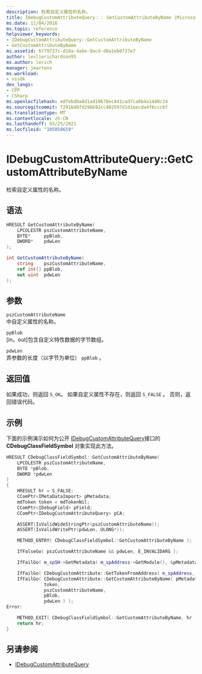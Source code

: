 ```yaml
---
description: 检索自定义属性的名称。
title: IDebugCustomAttributeQuery：： GetCustomAttributeByName |Microsoft Docs
ms.date: 11/04/2016
ms.topic: reference
helpviewer_keywords:
- IDebugCustomAttributeQuery::GetCustomAttributeByName
- GetCustomAttributeByName
ms.assetid: 6779727c-d10a-4abe-9acd-d0a1eb0737e7
author: leslierichardson95
ms.author: lerich
manager: jmartens
ms.workload:
- vssdk
dev_langs:
- CPP
- CSharp
ms.openlocfilehash: edfebdba8d1ad10678ec441cad7ca8b4a1440c24
ms.sourcegitcommit: f2916d8fd296b92cc402597d1d1eecda4f6cccbf
ms.translationtype: MT
ms.contentlocale: zh-CN
ms.lasthandoff: 03/25/2021
ms.locfileid: "105058659"
---
```

# <a name="idebugcustomattributequerygetcustomattributebyname"></a>IDebugCustomAttributeQuery::GetCustomAttributeByName
检索自定义属性的名称。

## <a name="syntax"></a>语法

```cpp
HRESULT GetCustomAttributeByName(
    LPCOLESTR pszCustomAttributeName,
    BYTE*     ppBlob,
    DWORD*    pdwLen
);
```

```csharp
int GetCustomAttributeByName(
    string    pszCustomAttributeName,
    ref int[] ppBlob,
    out uint  pdwLen
);
```

## <a name="parameters"></a>参数
`pszCustomAttributeName`\
中自定义属性的名称。

`ppBlob`\
[in，out]包含自定义特性数据的字节数组。

`pdwLen`\
弄参数的长度（以字节为单位） `ppBlob` 。

## <a name="return-value"></a>返回值
如果成功，则返回 `S_OK`。 如果自定义属性不存在，则返回 `S_FALSE` 。 否则，返回错误代码。

## <a name="example"></a>示例
下面的示例演示如何为公开 [IDebugCustomAttributeQuery](../../../extensibility/debugger/reference/idebugcustomattributequery.md)接口的 **CDebugClassFieldSymbol** 对象实现此方法。

```cpp
HRESULT CDebugClassFieldSymbol::GetCustomAttributeByName(
    LPCOLESTR pszCustomAttributeName,
    BYTE *pBlob,
    DWORD *pdwLen
)
{
    HRESULT hr = S_FALSE;
    CComPtr<IMetaDataImport> pMetadata;
    mdToken token = mdTokenNil;
    CComPtr<IDebugField> pField;
    CComPtr<IDebugCustomAttributeQuery> pCA;

    ASSERT(IsValidWideStringPtr(pszCustomAttributeName));
    ASSERT(IsValidWritePtr(pdwLen, ULONG*));

    METHOD_ENTRY( CDebugClassFieldSymbol::GetCustomAttributeByName );

    IfFalseGo( pszCustomAttributeName && pdwLen, E_INVALIDARG );

    IfFailGo( m_spSH->GetMetadata( m_spAddress->GetModule(), &pMetadata ) );

    IfFailGo( CDebugCustomAttribute::GetTokenFromAddress( m_spAddress, &token) );
    IfFailGo( CDebugCustomAttribute::GetCustomAttributeByName( pMetadata,
              token,
              pszCustomAttributeName,
              pBlob,
              pdwLen ) );
Error:

    METHOD_EXIT( CDebugClassFieldSymbol::GetCustomAttributeByName, hr );
    return hr;
}
```

## <a name="see-also"></a>另请参阅
- [IDebugCustomAttributeQuery](../../../extensibility/debugger/reference/idebugcustomattributequery.md)
